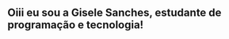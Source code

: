 ## Oiii eu sou a Gisele Sanches, estudante de programação e tecnologia!



  
  ##
 
<div> 

  
</div>

